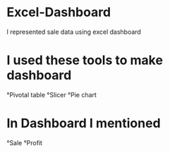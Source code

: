 # Excel-Dashboard
I represented sale data using excel dashboard 
# I used these tools to make dashboard 
°Pivotal table
°Slicer 
°Pie chart
# In Dashboard I mentioned
°Sale
°Profit
 
